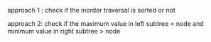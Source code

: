    approach 1 :
       check if the inorder traversal is sorted or not
   

approach 2:
 check if the maximum value in left subtree < node
 and minimum value in right subtree > node 